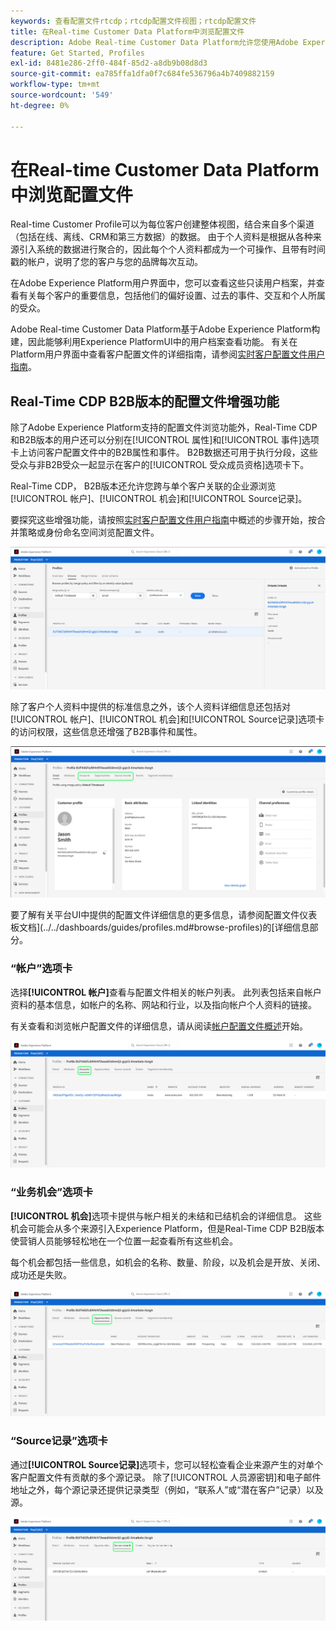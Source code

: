 ```yaml
---
keywords: 查看配置文件rtcdp；rtcdp配置文件视图；rtcdp配置文件
title: 在Real-time Customer Data Platform中浏览配置文件
description: Adobe Real-time Customer Data Platform允许您使用Adobe Experience Platform用户界面浏览实时客户配置文件数据。
feature: Get Started, Profiles
exl-id: 8481e286-2ff0-484f-85d2-a8db9b08d8d3
source-git-commit: ea785ffa1dfa0f7c684fe536796a4b7409882159
workflow-type: tm+mt
source-wordcount: '549'
ht-degree: 0%

---
```



# 在Real-time Customer Data Platform中浏览配置文件

Real-time Customer Profile可以为每位客户创建整体视图，结合来自多个渠道（包括在线、离线、CRM和第三方数据）的数据。 由于个人资料是根据从各种来源引入系统的数据进行聚合的，因此每个个人资料都成为一个可操作、且带有时间戳的帐户，说明了您的客户与您的品牌每次互动。

在Adobe Experience Platform用户界面中，您可以查看这些只读用户档案，并查看有关每个客户的重要信息，包括他们的偏好设置、过去的事件、交互和个人所属的受众。

Adobe Real-time Customer Data Platform基于Adobe Experience Platform构建，因此能够利用Experience PlatformUI中的用户档案查看功能。 有关在Platform用户界面中查看客户配置文件的详细指南，请参阅[实时客户配置文件用户指南](../../profile/ui/user-guide.md)。

## Real-Time CDP B2B版本的配置文件增强功能

除了Adobe Experience Platform支持的配置文件浏览功能外，Real-Time CDP和B2B版本的用户还可以分别在[!UICONTROL 属性]和[!UICONTROL 事件]选项卡上访问客户配置文件中的B2B属性和事件。 B2B数据还可用于执行分段，这些受众与非B2B受众一起显示在客户的[!UICONTROL 受众成员资格]选项卡下。

Real-Time CDP， B2B版本还允许您跨与单个客户关联的企业源浏览[!UICONTROL 帐户]、[!UICONTROL 机会]和[!UICONTROL Source记录]。

要探究这些增强功能，请按照[实时客户配置文件用户指南](../../profile/ui/user-guide.md)中概述的步骤开始，按合并策略或身份命名空间浏览配置文件。

![](images/b2b-browse-profile.png)

除了客户个人资料中提供的标准信息之外，该个人资料详细信息还包括对[!UICONTROL 帐户]、[!UICONTROL 机会]和[!UICONTROL Source记录]选项卡的访问权限，这些信息还增强了B2B事件和属性。

![](images/b2b-profile-detail.png)

要了解有关平台UI中提供的配置文件详细信息的更多信息，请参阅配置文件仪表板文档](../../dashboards/guides/profiles.md#browse-profiles)的[详细信息部分。

### “帐户”选项卡

选择&#x200B;**[!UICONTROL 帐户]**&#x200B;查看与配置文件相关的帐户列表。 此列表包括来自帐户资料的基本信息，如帐户的名称、网站和行业，以及指向帐户个人资料的链接。

有关查看和浏览帐户配置文件的详细信息，请从阅读[帐户配置文件概述](../accounts/account-profile-overview.md)开始。

![](images/b2b-profile-accounts.png)

### “业务机会”选项卡

**[!UICONTROL 机会]**&#x200B;选项卡提供与帐户相关的未结和已结机会的详细信息。 这些机会可能会从多个来源引入Experience Platform，但是Real-Time CDP B2B版本使营销人员能够轻松地在一个位置一起查看所有这些机会。

每个机会都包括一些信息，如机会的名称、数量、阶段，以及机会是开放、关闭、成功还是失败。

![](images/b2b-profile-opportunities.png)

### “Source记录”选项卡

通过&#x200B;**[!UICONTROL Source记录]**&#x200B;选项卡，您可以轻松查看企业来源产生的对单个客户配置文件有贡献的多个源记录。 除了[!UICONTROL 人员源密钥]和电子邮件地址之外，每个源记录还提供记录类型（例如，“联系人”或“潜在客户”记录）以及源。

![](images/b2b-profile-source-records.png)
